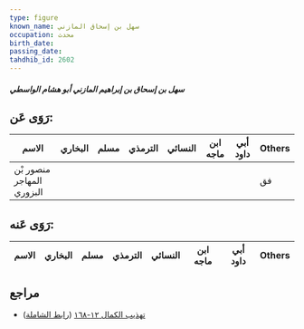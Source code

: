 ```yaml
---
type: figure
known_name: سهل بن إسحاق المازني
occupation: محدث
birth_date:
passing_date:
tahdhib_id: 2602
---
```

##### سهل بن إسحاق بن إبراهيم المازني أبو هشام الواسطي

## رَوَى عَن:
| الاسم                     | البخاري | مسلم | الترمذي | النسائي | ابن ماجه | أبي داود | Others |
| ------------------------- | ------- | ---- | ------- | ------- | -------- | -------- | ------ |
| منصور بْن المهاجر البزوري |         |      |         |         |          |          | فق     |
## رَوَى عَنه:
| الاسم | البخاري | مسلم | الترمذي | النسائي | ابن ماجه | أبي داود | Others |
| ----- | ------- | ---- | ------- | ------- | -------- | -------- | ------ |
## مراجع
- [تهذيب الكمال ١٢-١٦٨](obsidian://open?vault=Tahdhib-al-Kamal&file=Figures/٢٦٠٢-سهل%20بن%20إسحاق%20بن%20إبراهيم%20المازني%20أبو%20هشام%20الواسطي) ([رابط الشاملة](https://shamela.ws/book/3722/5941))